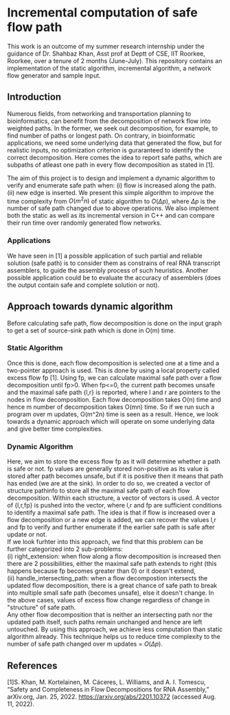 # Incremental computation of safe flow path
This work is an outcome of my summer research internship under the guidance of Dr. Shahbaz Khan, Asst prof at Deptt of CSE, IIT Roorkee, Roorkee, over a tenure of 2 months (June-July). This repository contains an implementation of the static algorithm, incremental algorithm, a network flow generator and sample input.

## Introduction
Numerous fields, from networking and transportation planning to bioinformatics, can benefit from the decomposition of network flow into weighted paths. In the former, we seek out decomposition, for example, to find number of paths or longest path. On contrary, in bioinformatic applications, we need some underlying data that generated the flow, but for realistic inputs, no optimization criterion is guraranteed to identify the correct decomposition. Here comes the idea to report safe paths, which are subpaths of atleast one path in every flow decomposition as stated in [1].

The aim of this project is to design and implement a dynamic algorithm to verify and enumerate safe path when:
(i) flow is increased along the path.
(ii) new edge is inserted.
We present this simple algorithm to improve the time complexity from $O(m^2n)$ of static algorithm to $O(Δp)$, where $Δp$ is the number of safe path changed due to above operations. We also implement both the static as well as its incremental version in C++ and can compare their run time over randomly generated flow networks.

### Applications
We have seen in [1] a possible application of such partial and reliable solution (safe path) is to consider them as constrains of real RNA transcript assemblers, to guide the assembly process of such heuristics. Another possible application could be to evaluate the accuracy of assemblers (does the output contain safe and complete solution or not). 

## Approach towards dynamic algorithm
Before calculating safe path, flow decomposition is done on the input graph to get a set of source-sink path which is done in O(m) time.

### Static Algorithm
Once this is done, each flow decomposition is selected one at a time and a two-pointer approach is used. This is done by using a local property called excess flow fp [1]. Using fp, we can calculate maximal safe path over a flow decomposition until fp>0. When fp<=0, the current path becomes unsafe and the maximal safe path {l,r} is reported, where l and r are pointers to the nodes in flow decomposition. Each flow decomposition takes O(n) time and hence m number of decomposition takes O(mn) time. So if we run such a program over m updates, O(m^2n) time is seen as a result. Hence, we look towards a dynamic approach which will operate on some underlying data and give better time complexities.

### Dynamic Algorithm
Here, we aim to store the excess flow fp as it will determine whether a path is safe or not. fp values are generally stored non-positive as its value is stored after path becomes unsafe, but if it is positive then it means that path has ended (we are at the sink). In order to do so, we created a vector of structure pathinfo to store all the maximal safe path of each flow decomposition. Within each structure, a vector of vectors is used. A vector of {l,r,fp} is pushed into the vector, where l,r and fp are sufficient conditions to identify a maximal safe path. The idea is that if flow is increased over a flow decomposition or a new edge is added, we can recover the values l,r and fp to verify and further enumerate if the earlier safe path is safe after update or not.<br>
If we look furhter into this approach, we find that this problem can be further categorized into 2 sub-problems:
<br>(i) right_extension: when flow along a flow decomposition is increased then there are 2 possibilities, either the maximal safe path extends to right (this happens because fp becomes greater than 0) or it doesn't extend,
<br>(ii) handle_intersecting_path: when a flow decompostion intersects the updated flow decomposition, there is a great chance of safe path to break into multiple small safe path (becomes unsafe), else it doesn't change. In the above cases, values of excess flow change regardless of change in "structure" of safe path.
<br>Any other flow decomposition that is neither an intersecting path nor the updated path itself, such paths remain unchanged and hence are left untouched. By using this approach, we achieve less computation than static algorithm already. This technique helps us to reduce time complexity to the number of safe path changed over m updates = $O(Δp)$.

## References
[1]S. Khan, M. Kortelainen, M. Cáceres, L. Williams, and A. I. Tomescu, “Safety and Completeness in Flow Decompositions for RNA Assembly,” arXiv.org, Jan. 25, 2022. https://arxiv.org/abs/2201.10372 (accessed Aug. 11, 2022).